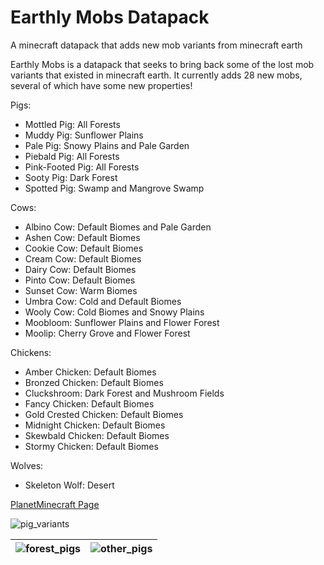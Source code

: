# Earthly Mobs Datapack
 A minecraft datapack that adds new mob variants from minecraft earth

Earthly Mobs is a datapack that seeks to bring back some of the lost mob variants that existed in minecraft earth. It currently adds 28 new mobs, several of which have some new properties!

Pigs:
- Mottled Pig: All Forests
- Muddy Pig: Sunflower Plains
- Pale Pig: Snowy Plains and Pale Garden
- Piebald Pig: All Forests
- Pink-Footed Pig: All Forests
- Sooty Pig: Dark Forest
- Spotted Pig: Swamp and Mangrove Swamp

Cows:
- Albino Cow: Default Biomes and Pale Garden
- Ashen Cow: Default Biomes
- Cookie Cow: Default Biomes
- Cream Cow: Default Biomes
- Dairy Cow: Default Biomes
- Pinto Cow: Default Biomes
- Sunset Cow: Warm Biomes
- Umbra Cow: Cold and Default Biomes
- Wooly Cow: Cold Biomes and Snowy Plains
- Moobloom: Sunflower Plains and Flower Forest
- Moolip: Cherry Grove and Flower Forest

Chickens:
- Amber Chicken: Default Biomes
- Bronzed Chicken: Default Biomes
- Cluckshroom: Dark Forest and Mushroom Fields
- Fancy Chicken: Default Biomes
- Gold Crested Chicken: Default Biomes
- Midnight Chicken: Default Biomes
- Skewbald Chicken: Default Biomes
- Stormy Chicken: Default Biomes
  
Wolves:
- Skeleton Wolf: Desert


[PlanetMinecraft Page](https://www.planetminecraft.com/data-pack/earthly-pigs-25w02a/)

![pig_variants](https://github.com/user-attachments/assets/0e253194-d5e6-41db-be6f-bc0c2ffd2b82)

![forest_pigs](https://github.com/user-attachments/assets/ce993748-abc4-47f8-a012-c44d88c54c56) | ![other_pigs](https://github.com/user-attachments/assets/b1486196-bfdf-476e-8579-f82a9b633eed)
:-------------------------:|:-------------------------:
